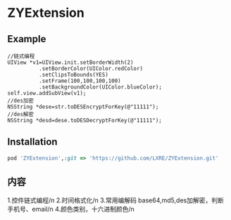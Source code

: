 # ZYExtension


## Example
    //链式编程
    UIView *v1=UIView.init.setBorderWidth(2)
              .setBorderColor(UIColor.redColor)
              .setClipsToBounds(YES)
              .setFrame(100,100,100,100)
              .setBackgroundColor(UIColor.blueColor);
    self.view.addSubView(v1);
    //des加密
    NSString *dese=str.toDESEncryptForKey(@"11111");
    //des解密
    NSString *desd=dese.toDESDecryptForKey(@"11111");
  
## Installation

```ruby
pod 'ZYExtension',:git => 'https://github.com/LXRE/ZYExtension.git'
```
## 内容
1.控件链式编程/n
2.时间格式化/n
3.常用编解码 base64,md5,des加解密，判断手机号、email/n
4.颜色类别，十六进制颜色/n
